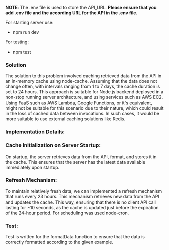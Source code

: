 **NOTE**: The .env file is used to store the API_URL. **Please ensure that you add .env file and the according URL for the API in the .env file.**

For starting server use:

- npm run dev

For testing:

- npm test

### Solution

The solution to this problem involved caching retrieved data from the API in an in-memory cache using node-cache. Assuming that the data does not change often, with intervals ranging from 1 to 7 days, the cache duration is set to 24 hours. This approach is suitable for Node.js backend deployed in a non-stop running server architecture, and using services such as AWS EC2. Using FaaS such as AWS Lambda, Google Functions, or it's equivalent, might not be suitable for this scenario due to their nature, which could result in the loss of cached data between invocations. In such cases, it would be more suitable to use external caching solutions like Redis.

### Implementation Details:

### Cache Initialization on Server Startup:

On startup, the server retrieves data from the API, format, and stores it in the cache. This ensures that the server has the latest data available immediately upon startup.

### Refresh Mechanism:

To maintain relatively fresh data, we can implemented a refresh mechanism that runs every 23 hours. This mechanism retrieves new data from the API and updates the cache. This way, ensuring that there is no client API call lasting for ~10 seconds, as the cache is updated just before the expiration of the 24-hour period. For scheduling was used node-cron.

### Test:

Test is written for the formatData function to ensure that the data is correctly formatted according to the given example.
